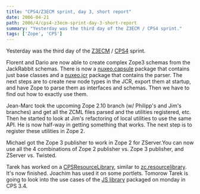 ```yaml
---
title: "CPS4/Z3ECM sprint, day 3, short report"
date: 2006-04-21
path: 2006/4/cps4-z3ecm-sprint-day-3-short-report
summary: "Yesterday was the third day of the Z3ECM / CPS4 sprint."
tags: ['Zope', 'CPS']
---
```


<p>
Yesterday was the third day of the <a href="http://www.z3lab.org/">Z3ECM</a> / <a href="http://blogs.nuxeo.com/sections/blogs/fermigier/2006_04_13_cps4-project-officially-started">CPS4</a> sprint.
</p><p>
Florent and Dario are now able to create complex Zope3 schemas from the
JackRabbit schemas. There is now a <a href="http://svn.nuxeo.org/trac/pub/browser/nuxeo.capsule/trunk/">nuxeo.capsule</a> package that contains just
base classes and a <a href="http://svn.nuxeo.org/trac/pub/browser/nuxeo.jcr/trunk/">nuxeo.jcr</a> package that contains the parser.  The next steps
are to create new node types in the JCR, export them at startup, and have
Zope to parse them as interfaces and schemas. Then we have to find out how
to exactly use them.
</p><p>
Jean-Marc took the upcoming Zope 2.10 branch (w/ Philipp's and Jim's branches)
and get all the ZCML files parsed and the utilities registered, etc.  Then he
started to look at Jim's refactoring of local utilities to use the same API.
He is now half-way in getting something that works. The next step is to
register these utilities in Zope 2.
</p><p>
Michael got the Zope 3 publisher to work in Zope 2 for ZServer.You can now
use all the 4 combinations of Zope 2 publisher vs. Zope 3 publisher, and
ZServer vs. Twisted.
</p><p>
Tarek has worked on a <a href="http://svn.nuxeo.org/trac/pub/browser/CPSResourceLibrary/trunk/">CPSResourceLibrary</a>, similar to <a href="http://svn.zope.org/zc.resourcelibrary/trunk/">zc.resourcelibrary</a>.  It's
now finished. Joachim has used it on some portlets. Tomorow Tarek is going to
look into the use cases of the <a href="http://svn.nuxeo.org/trac/pub/browser/nuxeo.javascript/trunk/">JS library</a> packaged on monday in CPS 3.4.
</p> 

